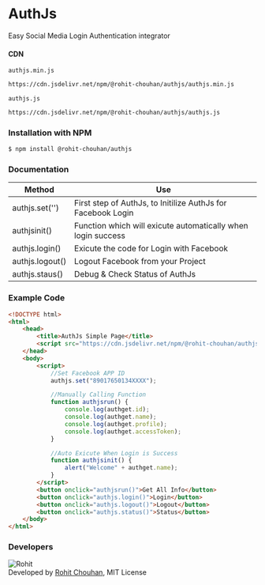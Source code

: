 # AuthJs
Easy Social Media Login Authentication integrator

#### CDN
`authjs.min.js`
```sh
https://cdn.jsdelivr.net/npm/@rohit-chouhan/authjs/authjs.min.js
```

`authjs.js`
```sh
https://cdn.jsdelivr.net/npm/@rohit-chouhan/authjs/authjs.js
```

### Installation with NPM

```sh
$ npm install @rohit-chouhan/authjs
```

### Documentation

Method | Use
---|---
authjs.set('<fbappid>') | First step of AuthJs, to Initilize AuthJs for Facebook Login
authjsinit() | Function which will exicute automatically when login success
authjs.login() | Exicute the code for Login with Facebook
authjs.logout() | Logout Facebook from your Project
authjs.staus() | Debug & Check Status of AuthJs

### Example Code

```html
<!DOCTYPE html>
<html>
    <head>
        <title>AuthJs Simple Page</title>
        <script src="https://cdn.jsdelivr.net/npm/@rohit-chouhan/authjs/authjs.min.js"></script>
    </head>
    <body>
        <script>
            //Set Facebook APP ID
            authjs.set("89017650134XXXX");

            //Manually Calling Function
            function authjsrun() {
                console.log(authget.id);
                console.log(authget.name);
                console.log(authget.profile);
                console.log(authget.accessToken);
            }

            //Auto Exicute When Login is Success
            function authjsinit() {
                alert("Welcome" + authget.name);
            }
        </script>
        <button onclick="authjsrun()">Get All Info</button>
        <button onclick="authjs.login()">Login</button>
        <button onclick="authjs.logout()">Logout</button>
        <button onclick="authjs.status()">Status</button>
    </body>
</html>

```

### Developers
![Rohit](http://graph.facebook.com/100004453384015/picture?type=square)\
Developed by [Rohit Chouhan](https://rohitchouhan.com),  MIT License
